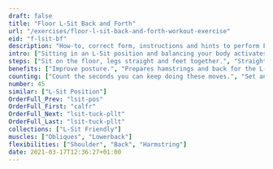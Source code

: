 ```yaml
---
draft: false
title: "Floor L-Sit Back and Forth"
url: "/exercises/floor-l-sit-back-and-forth-workout-exercise"
eid: "f-lsit-bf"
description: "How-to, correct form, instructions and hints to perform Floor L-Sit Back and Forth. Similar exercises and video demo"
intro: ["Sitting in an L-Sit position and balancing your body activates core and hamstrings."]
steps: ["Sit on the floor, legs straight and feet together.", "Straighten your back.", "Perform small balance moves with your upper body, moving forward and backward."]
benefits: ["Improve posture.", "Prepares hamstrings and back for the L-Sit."]
counting: ["Count the seconds you can keep doing these moves.", "Set an accumulated goal for a period, session, weekend or week.", "Acumulate such timer count with the one from a pure L-Sit position in the floor."]
number: 45
similar: ["L-Sit Position"]
OrderFull_Prev: "lsit-pos"
OrderFull_First: "calfr"
OrderFull_Next: "lsit-tuck-pllt"
OrderFull_Last: "lsit-tuck-pllt"
collections: ["L-Sit Friendly"]
muscles: ["Obliques", "Lowerback"]
flexibilities: ["Shoulder", "Back", "Harmstring"]
date: 2021-03-17T12:36:27+01:00
---
```

